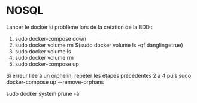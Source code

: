 # NOSQL


Lancer le docker si problème lors de la création de la BDD :
1. sudo docker-compose down
2. sudo docker volume rm $(sudo docker volume ls -qf dangling=true)
3. sudo docker volume ls
4. sudo docker volume rm <volume terminant par _psql>
5. sudo docker-compose up

Si erreur liée à un orphelin, répéter les étapes précédentes 2 à 4 puis sudo docker-compose up --remove-orphans 

sudo docker system prune -a
